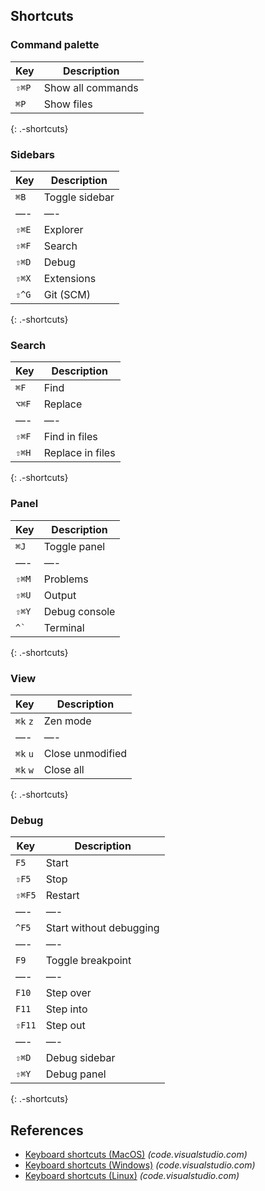Shortcuts
---------

### Command palette

<table><thead><tr class="header"><th>Key</th><th>Description</th></tr></thead><tbody><tr class="odd"><td><code>⇧⌘P</code></td><td>Show all commands</td></tr><tr class="even"><td><code>⌘P</code></td><td>Show files</td></tr></tbody></table>

{: .-shortcuts}

### Sidebars

<table><thead><tr class="header"><th>Key</th><th>Description</th></tr></thead><tbody><tr class="odd"><td><code>⌘B</code></td><td>Toggle sidebar</td></tr><tr class="even"><td>—-</td><td>—-</td></tr><tr class="odd"><td><code>⇧⌘E</code></td><td>Explorer</td></tr><tr class="even"><td><code>⇧⌘F</code></td><td>Search</td></tr><tr class="odd"><td><code>⇧⌘D</code></td><td>Debug</td></tr><tr class="even"><td><code>⇧⌘X</code></td><td>Extensions</td></tr><tr class="odd"><td><code>⇧^G</code></td><td>Git (SCM)</td></tr></tbody></table>

{: .-shortcuts}

### Search

<table><thead><tr class="header"><th>Key</th><th>Description</th></tr></thead><tbody><tr class="odd"><td><code>⌘F</code></td><td>Find</td></tr><tr class="even"><td><code>⌥⌘F</code></td><td>Replace</td></tr><tr class="odd"><td>—-</td><td>—-</td></tr><tr class="even"><td><code>⇧⌘F</code></td><td>Find in files</td></tr><tr class="odd"><td><code>⇧⌘H</code></td><td>Replace in files</td></tr></tbody></table>

{: .-shortcuts}

### Panel

<table><thead><tr class="header"><th>Key</th><th>Description</th></tr></thead><tbody><tr class="odd"><td><code>⌘J</code></td><td>Toggle panel</td></tr><tr class="even"><td>—-</td><td>—-</td></tr><tr class="odd"><td><code>⇧⌘M</code></td><td>Problems</td></tr><tr class="even"><td><code>⇧⌘U</code></td><td>Output</td></tr><tr class="odd"><td><code>⇧⌘Y</code></td><td>Debug console</td></tr><tr class="even"><td><code>^`</code></td><td>Terminal</td></tr></tbody></table>

{: .-shortcuts}

### View

<table><thead><tr class="header"><th>Key</th><th>Description</th></tr></thead><tbody><tr class="odd"><td><code>⌘k</code> <code>z</code></td><td>Zen mode</td></tr><tr class="even"><td>—-</td><td>—-</td></tr><tr class="odd"><td><code>⌘k</code> <code>u</code></td><td>Close unmodified</td></tr><tr class="even"><td><code>⌘k</code> <code>w</code></td><td>Close all</td></tr></tbody></table>

{: .-shortcuts}

### Debug

<table><thead><tr class="header"><th>Key</th><th>Description</th></tr></thead><tbody><tr class="odd"><td><code>F5</code></td><td>Start</td></tr><tr class="even"><td><code>⇧F5</code></td><td>Stop</td></tr><tr class="odd"><td><code>⇧⌘F5</code></td><td>Restart</td></tr><tr class="even"><td>—-</td><td>—-</td></tr><tr class="odd"><td><code>^F5</code></td><td>Start without debugging</td></tr><tr class="even"><td>—-</td><td>—-</td></tr><tr class="odd"><td><code>F9</code></td><td>Toggle breakpoint</td></tr><tr class="even"><td>—-</td><td>—-</td></tr><tr class="odd"><td><code>F10</code></td><td>Step over</td></tr><tr class="even"><td><code>F11</code></td><td>Step into</td></tr><tr class="odd"><td><code>⇧F11</code></td><td>Step out</td></tr><tr class="even"><td>—-</td><td>—-</td></tr><tr class="odd"><td><code>⇧⌘D</code></td><td>Debug sidebar</td></tr><tr class="even"><td><code>⇧⌘Y</code></td><td>Debug panel</td></tr></tbody></table>

{: .-shortcuts}

References
----------

-   [Keyboard shortcuts (MacOS)](https://code.visualstudio.com/shortcuts/keyboard-shortcuts-macos.pdf) *(code.visualstudio.com)*
-   [Keyboard shortcuts (Windows)](https://code.visualstudio.com/shortcuts/keyboard-shortcuts-windows.pdf) *(code.visualstudio.com)*
-   [Keyboard shortcuts (Linux)](https://code.visualstudio.com/shortcuts/keyboard-shortcuts-linux.pdf) *(code.visualstudio.com)*
